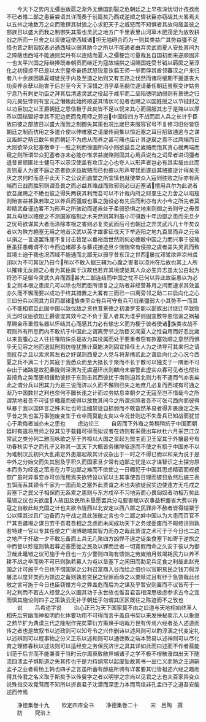 <!-- { "loadSidebar": true } -->
　　今天下之势内无彊臣跋扈之渐外无僭国割裂之危朝廷之上早夜深忧切计孜孜而不已者惟二鄙之患臣尝语其详而奏于前篇矣乃西戎逆顺之情状臣亦窃觇其火畧焉夫以五州之地数万之众而敢肆其豺狼之心求犯天子之威怒而不知惧者其故何哉盖彼之部族日以盛大而我之制御失其策也灵武之地方广千里表里山河草木肥茂足为放牧耕战之所而一旦舍之以资彼寇使西域诸坦无隘碍合而为一则其类益广其势益彊不足怪也昔之制匈奴者必通西域以弱其助今之所以不能通者由弃灵武而夏人安处其间为之障蔽也西域不能通则契丹有以连结而夏人之彊梗岂可量哉且自国初而来逆顺固非一也太平兴国之际继捧既奉朝贡而继迁为寇故端拱之诏赐国姓受节钺以羁縻之至淳化之初侵掠不已是以太宗皇帝奋扬武怒锐意诛翦王师一举而俘其酋领蕃汉之户来归者八十余族因隳夏城徙民于内及至道之始则又有五路之伐然而诸将缓期不援遂丧大功资养余孽以贻害于后世至今天下深惜之洎乎章圣嗣位遽请蕃任朝廷虽察变诈姑务宁息乃有刺史功臣之拜其后清逺灵武之役起于咸平而二垒陷徳明幼弱则有景徳之归向元昊狂悖则有宝元之僭叛此始终顺逆其情状可见者也赐之以国姓授之以节钺封之以功臣加之以王爵朝廷之恩信极于此矣皆不足以恱来其心而屈服其志于是赂以以厚币以固结盟好幸其不犯边吏而免用师之劳岂中国绥四方不战而屈人兵之长计乎臣故曰彼之部族日以盛大而我之制御失其策也况比嵗巳来服容官号不复修习旧俗皆窃朝廷之制而仿用之多遣介使以伸难塞之请屡传阅集以惊近塞之耳目招致逋逃与之谋议叛衅之萌已数年矣而朝廷不为虑从而养之甚可痛也臣计其逆戻之意不过两端而已大则欲举众犯塞徼幸于一胜之利而徐圗所向小则欲益吾之嵗赂而饱其贪心就两端而窥之则所谓举众犯塞者亦未必能尔惟求益嵗赂则固其心焉兵说有之词卑者进词彊者退昔冒顿匿壮士健马不以示汉使盖有攻汉之心也夸人以形声者岂必有其实哉由此而言则夏人为彼不庭之态者欲求益嵗赂而已也彼以形声夸我而遂益其赂彼逆计得矣无厌之求何时而息乎此天下之公议而庙堂之所宜慎也就使举众入寇则胜败之际亦有两端而已战而胜邪则谓吾畏之而必益其赂战而败邪则必曰近塞诸擅用兵尔为此说者欲吾嵗赐之不絶也彼之得失两获其利而吾可以不计哉内府之财羣生之力舍之以啗寇则贻害益甚孰若取之以养兵而彊威也事之施设必有先后而利亦有大小今之所先者莫若精武备谨边畧不为形声之所骇动而遂自处于柔弱恐惧之地来则御之去则守之毋畏其兵毋继以赂使之不测国家临制之术夫然则其利虽小可弭数十年边鄙之患而无旦夕之忧苟欲谋其大者而涤除本根之害则必复灵武而后可也朝廷之弃灵武凡几十年矣议者以为殊方絶塞无用之地昔汉武以英才雄畧征伐天下举造阳之地九百里而弃之元帝以捐之一言遂罢珠崖不复讨击皆足以垂裕后世然则何必疲敝中国之力而兴事于彼哉臣虽狂愚輙谓不尔今西边诸郡多与蕃戎接迹旦夕惴惴常有侵掠之虞者盖失灵武而致其境土迫于我也况西域不能通而北鄙无以弱乎昔东汉之世西屡扰邓骘欲弃凉州虞诩以为不可其议乃曰今所以不敢入据三辅为心腹之害者以凉州在后故也其上人所以摧锋无反顾之心者为其臣属于汉故也若弃其境或徙其人众必生异志虽太公白起为将恐不足御今灵武久弃而西甚大二鄙连结而中国之忧不已何以异此故臣愚以为必复之则本根之患庶几可以除也然而臣所谓复之之防者非经营朞月之间而速求其效盖亦久而不懈而要以成功于终其措置之大畧有三而已一曰离旁邻之助二曰启向化之心三曰分兵以困其力且西鄙诸族类至众有兵可守有兵可战虽彊弱大小其势不一而其心不能相君臣此固中国以敌伐敌之资也昔景徳之初潘罗支能以部族出讨继迁卒致败灭当时议臣欲加王爵褒宠其效今之不负于夏人者其为谁乎则固宜敷导恩信谕之祸福厚赐金币重假名器以怀结其心而感其力必有输忠义而为梗于彼者使诸族类攻战不暇则外有所忌而内不敢抗于中国此之谓离旁邻之助臣又闻夏人之性自用而好忍比嵗以来虽腹心之人往往罹陷诛杀是故为其役属而处于要重者窃有款塞効顺之意然而惧乎无见容之地而退就刑戮彷徨犹豫计莫能决则固宜择任土人为之诱导可其来归之请而抚存之且以索求其左右之奸谋则西夏之人党与将渐擕贰此之谓启向化之心况今西夏之兵不满二十万其寇于我悉众而至大抵长于聚而不长于散可以独支于一隅而不可杂出于诸路是故犯秦陇则泾渭为无虞逼环庆则麟府未尝警此虚实众寡可见者也傥壮吾掎角之势而更相援助彼掠于东则击其西彼扰于南则迫其北则力有不逮而气亦丧矣此之谓分兵以困其力为是三说而济以久而不懈则已失之地庶几必复而西域有可通之渐乃中国数世之利也奈何不圗长逺之计而过务姑息幸朝夕之无寇至岂不惜哉今之所谓禁地者吾不可徒步輙履而彼得以放牧其间今之所谓巡照者吾不可张弓西向而彼得纵暴于我以国体言之殊未壮也苛法细禁徒自损弱而不敢奋然革易者得非畏康定之失乎昔之失也盖万事弛废变生于仓卒而莫能支矣以今况昔则边不失备兵已知战而犹甘心于欺侮者诚亦未之思也
　　虑边论三
　　自周而下外裔之势稍稍抗于中国而朝廷时有遣将用师之役其见于载籍可得而拟议者在诗则有采薇出车杕杜六月采芑江汉常武之类分列二雅而咏歌之至于齐桓以大国之资起为盟主而卫王室其于外攘最号有功春秋实予之而孔子又称其一匡天下大概皆务攘除驱逐而不使之有损于中国亦不以为难制汉氏初兴大乱甫定外患屡起故其计议杂出于一时之不得已而以和亲为说于是中外之分始交而失其别及乎积久而国家旦夕常有边鄙之忧是以才谋智识之士探穷原本而务为经逺之策志在力平边鄙之难而不欲使之一日輙犯于中国其思虑精密而规模恢广虽时异事变亦可仿而用焉夫欲特设以官以主其事使吾日理而彼日危然后施三表五饵而系其颈令千家为一国而处之塞外此贾谊之术也夫欲徙民实边使逺方无屯戍之劳塞下之民父子相保而无系累之患则与东方戍卒不习地劳而心畏匈奴者功相万矣此鼂错之议也夫欲度人故田及民所未垦愿罢兵分屯要害赋以农事益积蓄省大费以待寇之自敝此赵充国之计也夫欲令陇西以北安定以西八郡之民罪非不赦者皆得输粟于公以赎其过且广边备而为守战之具此张敞之言也今二鄙之衅中国以为大患而百官不尸其责疆埸之谋日劳于吾君吾相之念虑而未闻成功天下之务或委废而不暇修讲则孰若特建一官以专其任使之广询博聴端其智力而办之哉此贾谊之术可于于今日也二边之地严于扞敌一夕不敢忘备而土兵无几聚四方凶悍不逞之徒坐食塞下如寄于逆旅之中而督以殄寇则孰若募近塞愿徙之民及以罪而迁者一切寛假而命之久安于彼以为御卫哉此鼂错之议可施于今日也一方少警则四海有馈饷之劳嵗掊月敛竭耗民力以养不耕不战之卒而势不可已则孰若募人为屯以垦塞下之闲田而助足兵足食之利哉此赵充国之计可施于今日也不惜国家之公利召富商入谷而给之倍价以官职易民之钱刀假浮屠法以度非类而为馈边之备则孰若贷民之轻罪而命之以粟赎过且有纾于急馈哉此张敞之言可施于今日也臣窃惟方今之弊盖危而后为之谋及乎暂安则置而不议皆苟于一时之利而不若古人经营之久以圗其功于永世故也惟吾君吾相深思极虑参求古今之宜而慎其施设则四子之策孰云无补于朝廷乎勿谓其区区既往之陈迹而不之攷也
　　说
　　吕希述字说
　　治心正已为天下国家莫不由之曰道与天地相始终圣人相先后穷幽而神极明而化体要功用不可得而言乎盖自书契以来发抉秘奥示人以象继之勲华扩为典谟三代之隆制作完矣覃衍方策焕乎昭哉万世有传焉六经者圣人述道而传之者也是故叙书以述政则可以知号令之兴作删诗以述风则可以酌淳漓之代变定礼以述辨则可以程事物之分义正乐以述和则可以通徳教之端本赞易以述神则可以尽化育之理修春秋以述法则可以适经变之务保民济世之具其详如此而曰述而不作者葢能训范于后世而不能兼善于当时云尔周衰敎敝异端诸子之学不极不根散漫四出天下随流四溃孟子惧斯道之失其传也于是力持纲常以起废坠故其书一出仁义而防之王道嗣孟子之业者荀杨王韩也四子之言虽所蓄有醇疵所骋有详畧要其归皆祖述六经之趣而得其传君之名义取于斯矣予以传叟字之者以明学之宗尚以见君之志也夫百家异变众说殊指交攻竞骛而不知所以折衷君子沈潜而深思力本而笃信非孔孟四子之道吾安能述而传焉










　　净徳集巻十九
　　钦定四库全书
　　净德集巻二十
　　宋　吕陶　撰
　　防
　　究治上
